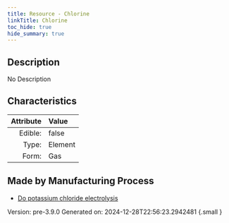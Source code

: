 ```yaml
---
title: Resource - Chlorine
linkTitle: Chlorine
toc_hide: true
hide_summary: true
---
```


## Description
No Description

## Characteristics

| Attribute      | Value |
|--------:|:------|
|Edible:|false|
|Type:|Element|
|Form:|Gas|
 
## Made by Manufacturing Process

- [Do potassium chloride electrolysis](/docs/definitions/process/do-potassium-chloride-electrolysis)



    

Version: pre-3.9.0 Generated on: 2024-12-28T22:56:23.2942481
{.small }
